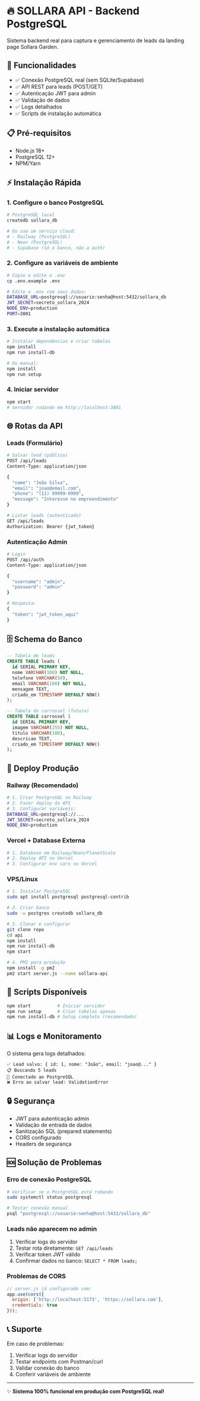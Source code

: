 # 🔥 SOLLARA API - Backend PostgreSQL

Sistema backend real para captura e gerenciamento de leads da landing page Sollara Garden.

## 🚀 Funcionalidades

- ✅ Conexão PostgreSQL real (sem SQLite/Supabase)
- ✅ API REST para leads (POST/GET) 
- ✅ Autenticação JWT para admin
- ✅ Validação de dados
- ✅ Logs detalhados
- ✅ Scripts de instalação automática

## 📋 Pré-requisitos

- Node.js 18+
- PostgreSQL 12+
- NPM/Yarn

## ⚡ Instalação Rápida

### 1. Configure o banco PostgreSQL

```bash
# PostgreSQL local
createdb sollara_db

# Ou use um serviço cloud:
# - Railway (PostgreSQL)
# - Neon (PostgreSQL)
# - Supabase (só o banco, não a auth)
```

### 2. Configure as variáveis de ambiente

```bash
# Copie e edite o .env
cp .env.example .env

# Edite o .env com seus dados:
DATABASE_URL=postgresql://usuario:senha@host:5432/sollara_db
JWT_SECRET=secreto_sollara_2024
NODE_ENV=production
PORT=3001
```

### 3. Execute a instalação automática

```bash
# Instalar dependências e criar tabelas
npm install
npm run install-db

# Ou manual:
npm install
npm run setup
```

### 4. Iniciar servidor

```bash
npm start
# Servidor rodando em http://localhost:3001
```

## 🌐 Rotas da API

### Leads (Formulário)

```bash
# Salvar lead (público)
POST /api/leads
Content-Type: application/json

{
  "name": "João Silva",
  "email": "joao@email.com", 
  "phone": "(11) 99999-9999",
  "message": "Interesse no empreendimento"
}

# Listar leads (autenticado)
GET /api/leads
Authorization: Bearer {jwt_token}
```

### Autenticação Admin

```bash
# Login
POST /api/auth
Content-Type: application/json

{
  "username": "admin",
  "password": "admin"
}

# Resposta:
{
  "token": "jwt_token_aqui"
}
```

## 🗄️ Schema do Banco

```sql
-- Tabela de leads
CREATE TABLE leads (
  id SERIAL PRIMARY KEY,
  nome VARCHAR(100) NOT NULL,
  telefone VARCHAR(50),
  email VARCHAR(100) NOT NULL,
  mensagem TEXT,
  criado_em TIMESTAMP DEFAULT NOW()
);

-- Tabela do carrossel (futuro)
CREATE TABLE carrossel (
  id SERIAL PRIMARY KEY,
  imagem VARCHAR(255) NOT NULL,
  titulo VARCHAR(100),
  descricao TEXT,
  criado_em TIMESTAMP DEFAULT NOW()
);
```

## 🚀 Deploy Produção

### Railway (Recomendado)

```bash
# 1. Criar PostgreSQL no Railway
# 2. Fazer deploy da API
# 3. Configurar variáveis:
DATABASE_URL=postgresql://...
JWT_SECRET=secreto_sollara_2024
NODE_ENV=production
```

### Vercel + Database Externa

```bash
# 1. Database em Railway/Neon/PlanetScale
# 2. Deploy API no Vercel
# 3. Configurar env vars no Vercel
```

### VPS/Linux

```bash
# 1. Instalar PostgreSQL
sudo apt install postgresql postgresql-contrib

# 2. Criar banco
sudo -u postgres createdb sollara_db

# 3. Clonar e configurar
git clone repo
cd api
npm install
npm run install-db
npm start

# 4. PM2 para produção
npm install -g pm2
pm2 start server.js --name sollara-api
```

## 🔧 Scripts Disponíveis

```bash
npm start          # Iniciar servidor
npm run setup      # Criar tabelas apenas  
npm run install-db # Setup completo (recomendado)
```

## 📊 Logs e Monitoramento

O sistema gera logs detalhados:

```
✅ Lead salvo: { id: 1, nome: "João", email: "joao@..." }
📋 Buscando 5 leads
🔗 Conectado ao PostgreSQL
❌ Erro ao salvar lead: ValidationError
```

## 🔒 Segurança

- JWT para autenticação admin
- Validação de entrada de dados
- Sanitização SQL (prepared statements)
- CORS configurado
- Headers de segurança

## 🆘 Solução de Problemas

### Erro de conexão PostgreSQL

```bash
# Verificar se o PostgreSQL está rodando
sudo systemctl status postgresql

# Testar conexão manual
psql "postgresql://usuario:senha@host:5432/sollara_db"
```

### Leads não aparecem no admin

1. Verificar logs do servidor
2. Testar rota diretamente: `GET /api/leads`
3. Verificar token JWT válido
4. Confirmar dados no banco: `SELECT * FROM leads;`

### Problemas de CORS

```javascript
// server.js já configurado com:
app.use(cors({
  origin: ['http://localhost:5173', 'https://sollara.com'],
  credentials: true
}));
```

## 📞 Suporte

Em caso de problemas:

1. Verificar logs do servidor
2. Testar endpoints com Postman/curl
3. Validar conexão do banco
4. Conferir variáveis de ambiente

---

✨ **Sistema 100% funcional em produção com PostgreSQL real!**